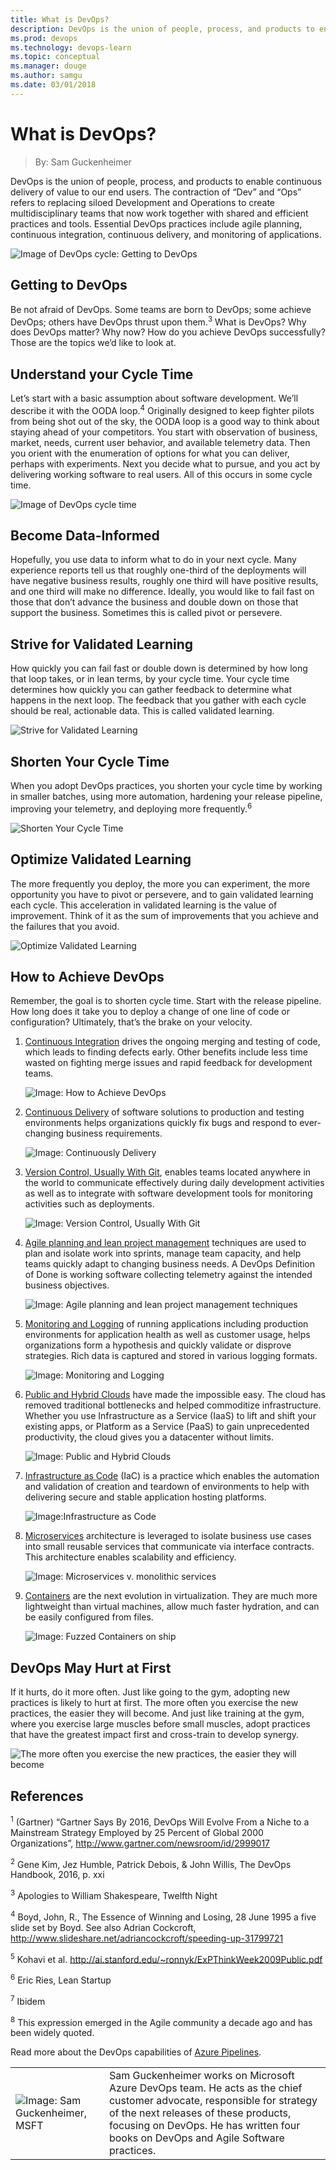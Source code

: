 ```yaml
---
title: What is DevOps?
description: DevOps is the union of people, process, and products to enable continuous delivery of value to our end users.
ms.prod: devops
ms.technology: devops-learn
ms.topic: conceptual
ms.manager: douge
ms.author: samgu
ms.date: 03/01/2018
---
```


# What is DevOps?

> By: Sam Guckenheimer

DevOps is the union of people, process, and products to enable continuous delivery of value to our end users. The contraction of “Dev” and “Ops” refers to replacing siloed Development and Operations to create multidisciplinary teams that now work together with shared and efficient practices and tools. Essential DevOps practices include agile planning, continuous integration, continuous delivery, and monitoring of applications.

![Image of DevOps cycle: Getting to DevOps](_img/devops-cycle.png)

## Getting to DevOps

Be not afraid of DevOps. Some teams are born to DevOps; some achieve DevOps; others have DevOps thrust upon them.<sup>3</sup> What is DevOps? Why does DevOps matter? Why now? How do you achieve DevOps successfully? Those are the topics we’d like to look at.

## Understand your Cycle Time

Let’s start with a basic assumption about software development. We’ll describe it with the OODA loop.<sup>4</sup> Originally designed to keep fighter pilots from being shot out of the sky, the OODA loop is a good way to think about staying ahead of your competitors. You start with observation of business, market, needs, current user behavior, and available telemetry data. Then you orient with the enumeration of options for what you can deliver, perhaps with experiments. Next you decide what to pursue, and you act by delivering working software to real users. All of this occurs in some cycle time.

![Image of DevOps cycle time](_img/devops-road.png)

## Become Data-Informed

Hopefully, you use data to inform what to do in your next cycle. Many experience reports tell us that roughly one-third of the deployments will have negative business results, roughly one third will have positive results, and one third will make no difference. Ideally, you would like to fail fast on those that don’t advance the business and double down on those that support the business. Sometimes this is called pivot or persevere.

## Strive for Validated Learning

How quickly you can fail fast or double down is determined by how long that loop takes, or in lean terms, by your cycle time. Your cycle time determines how quickly you can gather feedback to determine what happens in the next loop. The feedback that you gather with each cycle should be real, actionable data. This is called validated learning.

![Strive for Validated Learning](_img/devops-road-validated-learning.png)

## Shorten Your Cycle Time

When you adopt DevOps practices, you shorten your cycle time by working in smaller batches, using more automation, hardening your release pipeline, improving your telemetry, and deploying more frequently.<sup>6</sup>

![Shorten Your Cycle Time](_img/devops-road-shorten-cycle-time.png)

## Optimize Validated Learning

The more frequently you deploy, the more you can experiment, the more opportunity you have to pivot or persevere, and to gain validated learning each cycle. This acceleration in validated learning is the value of improvement. Think of it as the sum of improvements that you achieve and the failures that you avoid.

![Optimize Validated Learning](_img/devops-road-optimize-learning.png)

## How to Achieve DevOps

Remember, the goal is to shorten cycle time. Start with the release pipeline. How long does it take you to deploy a change of one line of code or configuration? Ultimately, that’s the brake on your velocity.

1. [Continuous Integration](what-is-continuous-integration.md) drives the ongoing merging and testing of code, which leads to finding defects early. Other benefits include less time wasted on fighting merge issues and rapid feedback for development teams.

   ![Image: How to Achieve DevOps](_img/devops-build-success.png)

2. [Continuous Delivery](what-is-continuous-delivery.md) of software solutions to production and testing environments helps organizations quickly fix bugs and respond to ever-changing business requirements.

   ![Image: Continuously Delivery](_img/devops-continuous-delivery.png)

3. [Version Control, Usually With Git](git/what-is-git.md), enables teams located anywhere in the world to communicate effectively during daily development activities as well as to integrate with software development tools for monitoring activities such as deployments.

   ![Image: Version Control, Usually With Git](_img/devops-version-control.png)

4. [Agile planning and lean project management](agile/what-is-agile.md) techniques are used to plan and isolate work into sprints, manage team capacity, and help teams quickly adapt to changing business needs. A DevOps Definition of Done is working software collecting telemetry against the intended business objectives.

   ![Image: Agile planning and lean project management techniques](_img/devops-kanban.png)

5. [Monitoring and Logging](what-is-monitoring.md) of running applications including production environments for application health as well as customer usage, helps organizations form a hypothesis and quickly validate or disprove strategies. Rich data is captured and stored in various logging formats.

   ![Image: Monitoring and Logging](_img/devops-monitor.png)

6. [Public and Hybrid Clouds](https://azure.microsoft.com/overview/what-is-azure/) have made the impossible easy. The cloud has removed traditional bottlenecks and helped commoditize infrastructure. Whether you use Infrastructure as a Service (IaaS) to lift and shift your existing apps, or Platform as a Service (PaaS) to gain unprecedented productivity, the cloud gives you a datacenter without limits.

   ![Image: Public and Hybrid Clouds](_img/devops-public-clouds.png)

7. [Infrastructure as Code](what-is-infrastructure-as-code.md) (IaC) is a practice which enables the automation and validation of creation and teardown of environments to help with delivering secure and stable application hosting platforms.

   ![Image:Infrastructure as Code](_img/devops-iac.png)

8. [Microservices](what-are-microservices.md) architecture is leveraged to isolate business use cases into small reusable services that communicate via interface contracts. This architecture enables scalability and efficiency.

   ![Image: Microservices v. monolithic services](_img/devops-microservices.png)

9. [Containers](https://azure.microsoft.com/services/container-service/) are the next evolution in virtualization. They are much more lightweight than virtual machines, allow much faster hydration, and can be easily configured from files.

   ![Image: Fuzzed Containers on ship](_img/devops-containers.png)

## DevOps May Hurt at First

If it hurts, do it more often. Just like going to the gym, adopting new practices is likely to hurt at first. The more often you exercise the new practices, the easier they will become. And just like training at the gym, where you exercise large muscles before small muscles, adopt practices that have the greatest impact first and cross-train to develop synergy.

![The more often you exercise the new practices, the easier they will become](_img/devops-build-strength.png)

## References

<sup>1</sup> (Gartner) “Gartner Says By 2016, DevOps Will Evolve From a Niche to a Mainstream Strategy Employed by 25 Percent of Global 2000 Organizations”, http://www.gartner.com/newsroom/id/2999017

<sup>2</sup> Gene Kim, Jez Humble, Patrick Debois, & John Willis, The DevOps Handbook, 2016, p. xxi

<sup>3</sup> Apologies to William Shakespeare, Twelfth Night

<sup>4</sup> Boyd, John, R., The Essence of Winning and Losing, 28 June 1995 a five slide set by Boyd. See also Adrian Cockcroft, http://www.slideshare.net/adriancockcroft/speeding-up-31799721

<sup>5</sup> Kohavi et al. http://ai.stanford.edu/~ronnyk/ExPThinkWeek2009Public.pdf

<sup>6</sup> Eric Ries, Lean Startup

<sup>7</sup> Ibidem

<sup>8</sup> This expression emerged in the Agile community a decade ago and has been widely quoted.

Read more about the DevOps capabilities of [Azure Pipelines](https://azure.microsoft.com/en-us/services/devops/pipelines/).

|                                                         |                                                                                                                                                                                                                                                       |
| ------------------------------------------------------- | ----------------------------------------------------------------------------------------------------------------------------------------------------------------------------------------------------------------------------------------------------- |
| ![Image: Sam Guckenheimer, MSFT](_img/samgu-avatar.jpg) | Sam Guckenheimer works on Microsoft Azure DevOps team. He acts as the chief customer advocate, responsible for strategy of the next releases of these products, focusing on DevOps. He has written four books on DevOps and Agile Software practices. |
